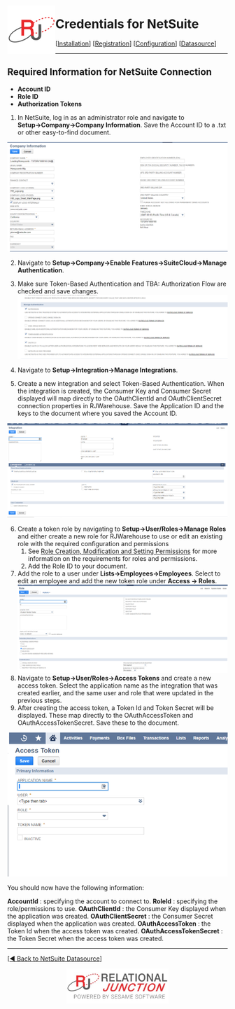 <a href="http://www.sesamesoftware.com"><img align=left src="../../images/RJOrbit110x110.png"></img></a>

# Credentials for NetSuite

[[Installation](../installguide.md)] [[Registration](../RegistrationGuide.md)] [[Configuration](../configurationGuide.md)] [[Datasource](../DatasourceGuide.md)]

---
## Required Information for NetSuite Connection

* **Account ID**
* **Role ID**
* **Authorization Tokens**


1. In NetSuite, log in as an administrator role and navigate to **Setup&rarr;Company&rarr;Company Information**. Save the Account ID to a .txt or other easy-to-find document.

![account id](../../images/NetsuiteAccountId.png)

2. Navigate to **Setup&rarr;Company&rarr;Enable Features&rarr;SuiteCloud&rarr;Manage Authentication**.
3. Make sure Token-Based Authentication and TBA: Authorization Flow are checked and save changes.
![Manage Authentication](../../images/NetsuiteManageAuthentication.png)

4. Navigate to **Setup&rarr;Integration&rarr;Manage Integrations**.
5. Create a new integration and select Token-Based Authentication. When the integration is created, the Consumer Key and Consumer Secret displayed will map directly to the OAuthClientId and OAuthClientSecret connection properties in RJWarehouse. Save the Application ID and the keys to the document where you saved the Account ID.

![Manage Integrations](../../images/NetsuiteManageIntegrations.png)

6. Create a token role by navigating to **Setup&rarr;User/Roles&rarr;Manage Roles** and either create a new role for RJWarehouse to use or edit an existing role with the required configuration and permissions
   1. See [Role Creation, Modification and Setting Permissions](../../images/netsuitepermissions.md) for more information on the requirements for roles and permissions.
   2. Add the Role ID to your document.
7. Add the role to a user under **Lists&rarr;Employees&rarr;Employees**. Select to edit an employee and add the new token role under **Access &rarr; Roles**.
   ![Manage Roles](../../images/NetsuiteManageRoles.png)
8. Navigate to **Setup&rarr;User/Roles&rarr;Access Tokens** and create a new access token. Select the application name as the integration that was created earlier, and the same user and role that were updated in the previous steps.
9.  After creating the access token, a Token Id and Token Secret will be displayed. These map directly to the OAuthAccessToken and OAuthAccessTokenSecret. Save these to the document.

![AccessTokens](../../images/NetsuiteAccessTokens.png)

You should now have the following information:

**AccountId** : specifying the account to connect to.
**RoleId** : specifying the role/permissions to use.
**OAuthClientId** : the Consumer Key displayed when the application was created.
**OAuthClientSecret** : the Consumer Secret displayed when the application was created.
**OAuthAccessToken** : the Token Id when the access token was created.
**OAuthAccessTokenSecret** : the Token Secret when the access token was created.

---

[[&#9664; Back to NetSuite Datasource](../netsuite.md)]

<p align="center" >  <a href="http://www.sesamesoftware.com"><img align=center src="../../images/poweredBy.png" height="80px"></img></a> </p>
